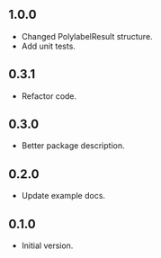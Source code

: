 ## 1.0.0

- Changed PolylabelResult structure.
- Add unit tests.

## 0.3.1

- Refactor code.

## 0.3.0

- Better package description.

## 0.2.0

- Update example docs.

## 0.1.0

- Initial version.
